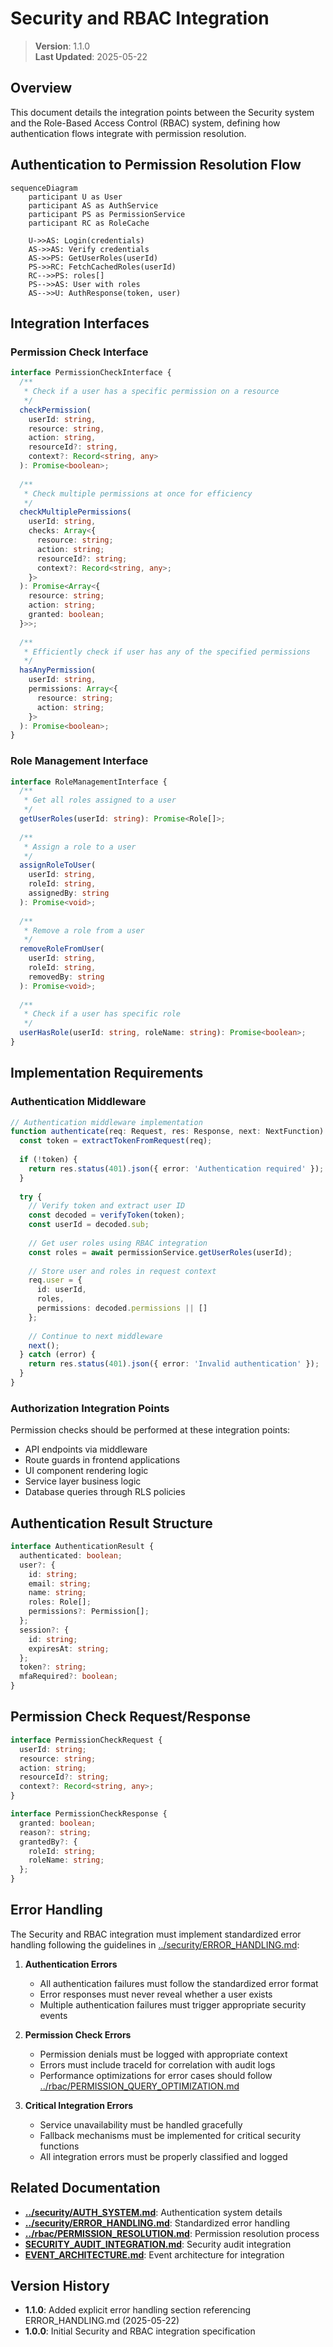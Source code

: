 # Security and RBAC Integration

> **Version**: 1.1.0  
> **Last Updated**: 2025-05-22

## Overview

This document details the integration points between the Security system and the Role-Based Access Control (RBAC) system, defining how authentication flows integrate with permission resolution.

## Authentication to Permission Resolution Flow

```mermaid
sequenceDiagram
    participant U as User
    participant AS as AuthService
    participant PS as PermissionService
    participant RC as RoleCache
    
    U->>AS: Login(credentials)
    AS->>AS: Verify credentials
    AS->>PS: GetUserRoles(userId)
    PS->>RC: FetchCachedRoles(userId)
    RC-->>PS: roles[]
    PS-->>AS: User with roles
    AS-->>U: AuthResponse(token, user)
```

## Integration Interfaces

### Permission Check Interface

```typescript
interface PermissionCheckInterface {
  /**
   * Check if a user has a specific permission on a resource
   */
  checkPermission(
    userId: string, 
    resource: string, 
    action: string, 
    resourceId?: string,
    context?: Record<string, any>
  ): Promise<boolean>;
  
  /**
   * Check multiple permissions at once for efficiency
   */
  checkMultiplePermissions(
    userId: string,
    checks: Array<{
      resource: string;
      action: string;
      resourceId?: string;
      context?: Record<string, any>;
    }>
  ): Promise<Array<{
    resource: string;
    action: string;
    granted: boolean;
  }>>;
  
  /**
   * Efficiently check if user has any of the specified permissions
   */
  hasAnyPermission(
    userId: string,
    permissions: Array<{
      resource: string;
      action: string;
    }>
  ): Promise<boolean>;
}
```

### Role Management Interface

```typescript
interface RoleManagementInterface {
  /**
   * Get all roles assigned to a user
   */
  getUserRoles(userId: string): Promise<Role[]>;
  
  /**
   * Assign a role to a user
   */
  assignRoleToUser(
    userId: string, 
    roleId: string, 
    assignedBy: string
  ): Promise<void>;
  
  /**
   * Remove a role from a user
   */
  removeRoleFromUser(
    userId: string, 
    roleId: string, 
    removedBy: string
  ): Promise<void>;
  
  /**
   * Check if a user has specific role
   */
  userHasRole(userId: string, roleName: string): Promise<boolean>;
}
```

## Implementation Requirements

### Authentication Middleware

```typescript
// Authentication middleware implementation
function authenticate(req: Request, res: Response, next: NextFunction) {
  const token = extractTokenFromRequest(req);
  
  if (!token) {
    return res.status(401).json({ error: 'Authentication required' });
  }
  
  try {
    // Verify token and extract user ID
    const decoded = verifyToken(token);
    const userId = decoded.sub;
    
    // Get user roles using RBAC integration
    const roles = await permissionService.getUserRoles(userId);
    
    // Store user and roles in request context
    req.user = {
      id: userId,
      roles,
      permissions: decoded.permissions || []
    };
    
    // Continue to next middleware
    next();
  } catch (error) {
    return res.status(401).json({ error: 'Invalid authentication' });
  }
}
```

### Authorization Integration Points

Permission checks should be performed at these integration points:
- API endpoints via middleware
- Route guards in frontend applications
- UI component rendering logic
- Service layer business logic
- Database queries through RLS policies

## Authentication Result Structure

```typescript
interface AuthenticationResult {
  authenticated: boolean;
  user?: {
    id: string;
    email: string;
    name: string;
    roles: Role[];
    permissions?: Permission[];
  };
  session?: {
    id: string;
    expiresAt: string;
  };
  token?: string;
  mfaRequired?: boolean;
}
```

## Permission Check Request/Response

```typescript
interface PermissionCheckRequest {
  userId: string;
  resource: string;
  action: string;
  resourceId?: string;
  context?: Record<string, any>;
}

interface PermissionCheckResponse {
  granted: boolean;
  reason?: string;
  grantedBy?: {
    roleId: string;
    roleName: string;
  };
}
```

## Error Handling

The Security and RBAC integration must implement standardized error handling following the guidelines in [../security/ERROR_HANDLING.md](../security/ERROR_HANDLING.md):

1. **Authentication Errors**
   - All authentication failures must follow the standardized error format
   - Error responses must never reveal whether a user exists
   - Multiple authentication failures must trigger appropriate security events

2. **Permission Check Errors**
   - Permission denials must be logged with appropriate context
   - Errors must include traceId for correlation with audit logs
   - Performance optimizations for error cases should follow [../rbac/PERMISSION_QUERY_OPTIMIZATION.md](../rbac/PERMISSION_QUERY_OPTIMIZATION.md)

3. **Critical Integration Errors**
   - Service unavailability must be handled gracefully
   - Fallback mechanisms must be implemented for critical security functions
   - All integration errors must be properly classified and logged

## Related Documentation

- **[../security/AUTH_SYSTEM.md](../security/AUTH_SYSTEM.md)**: Authentication system details
- **[../security/ERROR_HANDLING.md](../security/ERROR_HANDLING.md)**: Standardized error handling
- **[../rbac/PERMISSION_RESOLUTION.md](../rbac/PERMISSION_RESOLUTION.md)**: Permission resolution process
- **[SECURITY_AUDIT_INTEGRATION.md](SECURITY_AUDIT_INTEGRATION.md)**: Security audit integration
- **[EVENT_ARCHITECTURE.md](EVENT_ARCHITECTURE.md)**: Event architecture for integration

## Version History

- **1.1.0**: Added explicit error handling section referencing ERROR_HANDLING.md (2025-05-22)
- **1.0.0**: Initial Security and RBAC integration specification
